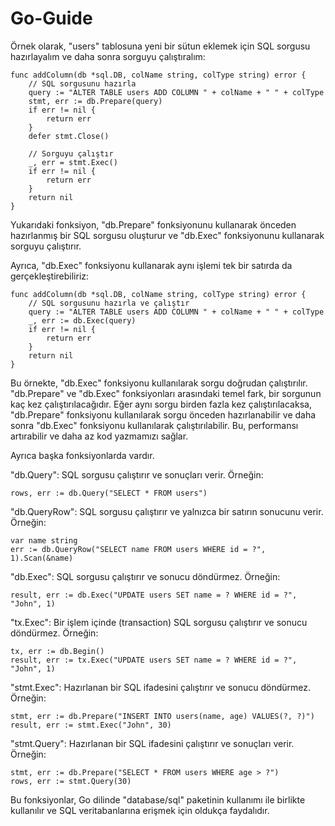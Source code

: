 # Go-Guide

Örnek olarak, "users" tablosuna yeni bir sütun eklemek için SQL sorgusu hazırlayalım ve daha sonra sorguyu çalıştıralım:

```
func addColumn(db *sql.DB, colName string, colType string) error {
    // SQL sorgusunu hazırla
    query := "ALTER TABLE users ADD COLUMN " + colName + " " + colType
    stmt, err := db.Prepare(query)
    if err != nil {
        return err
    }
    defer stmt.Close()

    // Sorguyu çalıştır
    _, err = stmt.Exec()
    if err != nil {
        return err
    }
    return nil
}
```
Yukarıdaki fonksiyon, "db.Prepare" fonksiyonunu kullanarak önceden hazırlanmış bir SQL sorgusu oluşturur ve "db.Exec" fonksiyonunu kullanarak sorguyu çalıştırır.

Ayrıca, "db.Exec" fonksiyonu kullanarak aynı işlemi tek bir satırda da gerçekleştirebiliriz:

```
func addColumn(db *sql.DB, colName string, colType string) error {
    // SQL sorgusunu hazırla ve çalıştır
    query := "ALTER TABLE users ADD COLUMN " + colName + " " + colType
    _, err := db.Exec(query)
    if err != nil {
        return err
    }
    return nil
}
```
Bu örnekte, "db.Exec" fonksiyonu kullanılarak sorgu doğrudan çalıştırılır. "db.Prepare" ve "db.Exec" fonksiyonları arasındaki temel fark, bir sorgunun kaç kez çalıştırılacağıdır. Eğer aynı sorgu birden fazla kez çalıştırılacaksa, "db.Prepare" fonksiyonu kullanılarak sorgu önceden hazırlanabilir ve daha sonra "db.Exec" fonksiyonu kullanılarak çalıştırılabilir. Bu, performansı artırabilir ve daha az kod yazmamızı sağlar.

Ayrıca başka fonksiyonlarda vardır.

"db.Query": SQL sorgusu çalıştırır ve sonuçları verir. Örneğin:

```
rows, err := db.Query("SELECT * FROM users")
```

"db.QueryRow": SQL sorgusu çalıştırır ve yalnızca bir satırın sonucunu verir. Örneğin:

```
var name string
err := db.QueryRow("SELECT name FROM users WHERE id = ?", 1).Scan(&name)
```

"db.Exec": SQL sorgusu çalıştırır ve sonucu döndürmez. Örneğin:

```
result, err := db.Exec("UPDATE users SET name = ? WHERE id = ?", "John", 1)
```

"tx.Exec": Bir işlem içinde (transaction) SQL sorgusu çalıştırır ve sonucu döndürmez. Örneğin:

```
tx, err := db.Begin()
result, err := tx.Exec("UPDATE users SET name = ? WHERE id = ?", "John", 1)
```

"stmt.Exec": Hazırlanan bir SQL ifadesini çalıştırır ve sonucu döndürmez. Örneğin:

```
stmt, err := db.Prepare("INSERT INTO users(name, age) VALUES(?, ?)")
result, err := stmt.Exec("John", 30)
```

"stmt.Query": Hazırlanan bir SQL ifadesini çalıştırır ve sonuçları verir. Örneğin:

```
stmt, err := db.Prepare("SELECT * FROM users WHERE age > ?")
rows, err := stmt.Query(30)
```

Bu fonksiyonlar, Go dilinde "database/sql" paketinin kullanımı ile birlikte kullanılır ve SQL veritabanlarına erişmek için oldukça faydalıdır.
